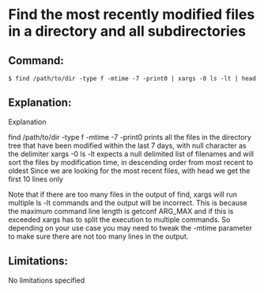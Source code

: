 # Find the most recently modified files in a directory and all subdirectories

## Command:
```
$ find /path/to/dir -type f -mtime -7 -print0 | xargs -0 ls -lt | head
```

## Explanation:
Explanation

find /path/to/dir -type f -mtime -7 -print0 prints all the files in the directory tree that have been modified within the last 7 days, with null character as the delimiter
xargs -0 ls -lt expects a null delimited list of filenames and will sort the files by modification time, in descending order from most recent to oldest
Since we are looking for the most recent files, with head we get the first 10 lines only

Note that if there are too many files in the output of find, xargs will run multiple ls -lt commands and the output will be incorrect. This is because the maximum command line length is getconf ARG_MAX and if this is exceeded xargs has to split the execution to multiple commands. So depending on your use case you may need to tweak the -mtime parameter to make sure there are not too many lines in the output.

## Limitations:
No limitations specified

